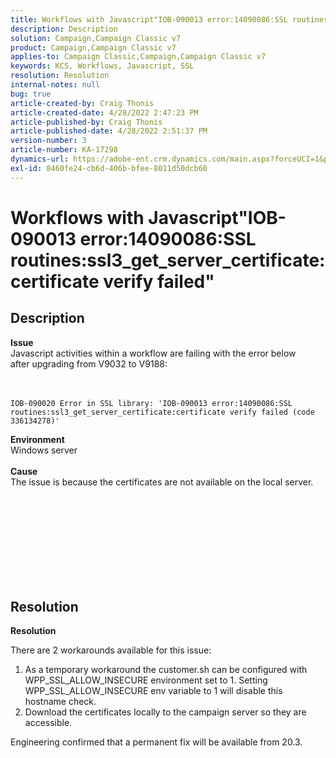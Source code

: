 ```yaml
---
title: Workflows with Javascript"IOB-090013 error:14090086:SSL routines:ssl3_get_server_certificate:certificate verify failed"
description: Description
solution: Campaign,Campaign Classic v7
product: Campaign,Campaign Classic v7
applies-to: Campaign Classic,Campaign,Campaign Classic v7
keywords: KCS, Workflows, Javascript, SSL
resolution: Resolution
internal-notes: null
bug: true
article-created-by: Craig Thonis
article-created-date: 4/28/2022 2:47:23 PM
article-published-by: Craig Thonis
article-published-date: 4/28/2022 2:51:37 PM
version-number: 3
article-number: KA-17298
dynamics-url: https://adobe-ent.crm.dynamics.com/main.aspx?forceUCI=1&pagetype=entityrecord&etn=knowledgearticle&id=d9951f1b-02c7-ec11-a7b6-0022480a10ee
exl-id: 8460fe24-cb6d-406b-bfee-8011d50dcb60
---
```

# Workflows with Javascript"IOB-090013 error:14090086:SSL routines:ssl3_get_server_certificate:certificate verify failed"

## Description

<b>Issue</b>
<br>Javascript activities within a workflow are failing with the error below after upgrading from V9032 to V9188: <br><br><br>

```
IOB-090020 Error in SSL library: 'IOB-090013 error:14090086:SSL routines:ssl3_get_server_certificate:certificate verify failed (code 336134278)'
```


<b>Environment</b>
<br>Windows server<br><br>
<b>Cause</b>
<br>The issue is because the certificates are not available on the local server.<br><br> <br>

<br><br><br> <br><br> 

## Resolution


<b>Resolution</b>

There are 2 workarounds available for this issue:
 1. As a temporary workaround the customer.sh can be configured with WPP_SSL_ALLOW_INSECURE environment set to 1. Setting WPP_SSL_ALLOW_INSECURE env variable to 1 will disable this hostname check. 
 2. Download the certificates locally to the campaign server so they are accessible.

Engineering confirmed that a permanent fix will be available from 20.3.
